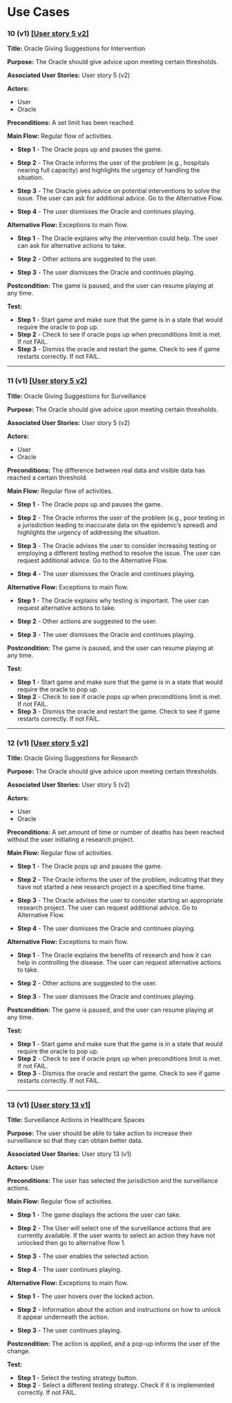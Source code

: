 # Use Cases

### 10 (v1) [[User story 5 v2]](user_stories.md)

**Title:** Oracle Giving Suggestions for Intervention

**Purpose:** The Oracle should give advice upon meeting certain thresholds.

**Associated User Stories:** User story 5 (v2) 

**Actors:** 
- User
- Oracle  

**Preconditions:** A set limit has been reached.

**Main Flow:** Regular flow of activities.

- **Step 1** - The Oracle pops up and pauses the game.  

- **Step 2** - The Oracle informs the user of the problem (e.g., hospitals nearing full capacity) and highlights the urgency of handling the situation.  

- **Step 3** - The Oracle gives advice on potential interventions to solve the issue. The user can ask for additional advice. Go to the Alternative Flow.  

- **Step 4** - The user dismisses the Oracle and continues playing.  

**Alternative Flow:** Exceptions to main flow.

- **Step 1** - The Oracle explains why the intervention could help. The user can ask for alternative actions to take.  

- **Step 2** - Other actions are suggested to the user.  

- **Step 3** - The user dismisses the Oracle and continues playing.  

**Postcondition:** The game is paused, and the user can resume playing at any time.

**Test:**
- **Step 1** - Start game and make sure that the game is in a state that would require the oracle to pop up.
- **Step 2** - Check to see if oracle pops up when preconditions limit is met. If not FAIL.
- **Step 3** - Dismiss the oracle and restart the game. Check to see if game restarts correctly. If not FAIL.

---

### 11 (v1) [[User story 5 v2]](user_stories.md)

**Title:** Oracle Giving Suggestions for Surveillance

**Purpose:** The Oracle should give advice upon meeting certain thresholds.

**Associated User Stories:** User story 5 (v2) 

**Actors:** 
- User
- Oracle  

**Preconditions:** The difference between real data and visible data has reached a certain threshold.

**Main Flow:** Regular flow of activities.

- **Step 1** - The Oracle pops up and pauses the game.  

- **Step 2** - The Oracle informs the user of the problem (e.g., poor testing in a jurisdiction leading to inaccurate data on the epidemic’s spread) and highlights the urgency of addressing the situation.  

- **Step 3** - The Oracle advises the user to consider increasing testing or employing a different testing method to resolve the issue. The user can request additional advice. Go to the Alternative Flow.  

- **Step 4** - The user dismisses the Oracle and continues playing.  

**Alternative Flow:** Exceptions to main flow.

- **Step 1** - The Oracle explains why testing is important. The user can request alternative actions to take.  

- **Step 2** - Other actions are suggested to the user.  

- **Step 3** - The user dismisses the Oracle and continues playing.  


**Postcondition:** The game is paused, and the user can resume playing at any time.

 **Test:**
- **Step 1** -  Start game and make sure that the game is in a state that would require the oracle to pop up.
- **Step 2** - Check to see if oracle pops up when preconditions limit is met. If not FAIL.
- **Step 3** - Dismiss the oracle and restart the game. Check to see if game restarts correctly. If not FAIL.

---

### 12 (v1) [[User story 5 v2]](user_stories.md)

**Title:** Oracle Giving Suggestions for Research

**Purpose:** The Oracle should give advice upon meeting certain thresholds.

**Associated User Stories:** User story 5 (v2)  

**Actors:** 
- User 
- Oracle  

**Preconditions:** A set amount of time or number of deaths has been reached without the user initiating a research project.

**Main Flow:** Regular flow of activities.

- **Step 1** - The Oracle pops up and pauses the game.  

- **Step 2** - The Oracle informs the user of the problem, indicating that they have not started a new research project in a specified time frame.  

- **Step 3** - The Oracle advises the user to consider starting an appropriate research project. The user can request additional advice. Go to Alternative Flow.  

- **Step 4** - The user dismisses the Oracle and continues playing.  

**Alternative Flow:** Exceptions to main flow.

- **Step 1** - The Oracle explains the benefits of research and how it can help in controlling the disease. The user can request alternative actions to take.  

- **Step 2** - Other actions are suggested to the user.  

- **Step 3** - The user dismisses the Oracle and continues playing.  


**Postcondition:** The game is paused, and the user can resume playing at any time.

**Test:** 
- **Step 1** - Start game and make sure that the game is in a state that would require the oracle to pop up.
- **Step 2** - Check to see if oracle pops up when preconditions limit is met. If not FAIL.
- **Step 3** - Dismiss the oracle and restart the game. Check to see if game restarts correctly. If not FAIL.

---

### 13 (v1) [[User story 13 v1]](user_stories.md)

**Title:** Surveillance Actions in Healthcare Spaces

**Purpose:** The user should be able to take action to increase their surveillance so that they can obtain better data.

**Associated User Stories:** User story 13 (v1)  

**Actors:** User  

**Preconditions:** The user has selected the jurisdiction and the surveillance actions.

**Main Flow:** Regular flow of activities.

- **Step 1** - The game displays the actions the user can take.  

- **Step 2** - The User will select one of the surveillance actions that are currently available. If the user wants to select an action they have not unlocked then go to alternative flow 1.

- **Step 3** - The user enables the selected action.  

- **Step 4** - The user continues playing.  

**Alternative Flow:** Exceptions to main flow.

- **Step 1** - The user hovers over the locked action.  

- **Step 2** - Information about the action and instructions on how to unlock it appear underneath the action.  

- **Step 3** - The user continues playing.  

**Postcondition:** The action is applied, and a pop-up informs the user of the change.

**Test:**
- **Step 1** - Select the testing strategy button.
- **Step 2** - Select a different testing strategy. Check if it is implemented correctly. If not FAIL.